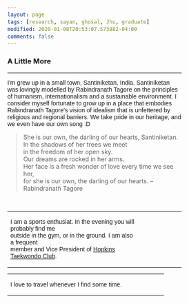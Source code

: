 ```yaml
---
layout: page
tags: [research, sayan, ghosal, Jhu, graduate]
modified: 2020-01-08T20:53:07.573882-04:00
comments: false
---
```

### A Little More

---

<p style="font-family:'Arial'"> I'm grew up in a small town, Santiniketan, India. Santiniketan was lovingly modelled by Rabindranath Tagore on the principles of humanism, internationalism and a sustainable environment. I consider myself fortunate to grow up in a place that embodies Rabindranath Tagore's vision of idealism that is unfettered by religious and regional barriers. We take pride in our heritage, and we even have our own song :D

<html>
<head>
<style>
blockquote {
  margin-left: 20px;
  border-left: 3px solid #eee;
}
</style>
</head>
<body>
<blockquote>
She is our own, the darling of our hearts, Santiniketan.<br>
In the shadows of her trees we meet<br>
in the freedom of her open sky.<br>
Our dreams are rocked in her arms.<br>
Her face is a fresh wonder of love every time we see her,<br>
for she is our own, the darling of our hearts. –  Rabindranath Tagore
</blockquote>
</body>
</html>
<br>
<html>

<head>
<meta name="viewport" content="width=device-width, initial-scale=1">
<style>
* {box-sizing: border-box}
.mySlides {display: none}
img {vertical-align: middle;}

/* Slideshow container */
.slideshow-container {
  max-width: 1000px;
  position: center;
  margin: auto;
}

/* Caption text */
.text {
  color: #111;
  font-size: 15px;
  padding: 8px 12px;
  position: bottom;
  bottom: 8px;
  width: 100%;
  text-align: center;
}

/* Number text (1/3 etc) */
.numbertext {
  color: #f2f2f2;
  font-size: 12px;
  padding: 8px 12px;
  position: absolute;
  top: 0;
}

/* The dots/bullets/indicators */
.dot {
  height: 0px;
  width: 0px;
  margin: 0 0px;
  background-color: #bbb;
  border-radius: 0%;
  display: inline-block;
  transition: background-color 0.6s ease;
}

.active {
  background-color: #717171;
}

/* Fading animation */
.fade {
  -webkit-animation-name: fade;
  -webkit-animation-duration: 1s;
  animation-name: fade;
  animation-duration: 1s;
}

@-webkit-keyframes fade {
  from {opacity: .4} 
  to {opacity: 1}
}

@keyframes fade {
  from {opacity: .4} 
  to {opacity: 1}
}

/* On smaller screens, decrease text size */
@media only screen and (max-width: 300px) {
  .text {font-size: 11px}
}
</style>
</head>
</html>

<table>
    <col width="75%">
    <col width="40%">
    <tr>
        <td valign="center"><p style="font-family:'Arial'">I am a sports enthusiat. In the evening you will probably find me<br> outside in the gym, or in the ground. I am also a frequent<br> member and Vice President of <a href="http://www.hopkinstkd.com/home/">Hopkins Taekwondo Club</a>.</td>
        <td>
<html>
<body>

<div class="slideshow-container" id="slideshow1">

  <div class="mySlides one">
    <img src="/images/snd.jpg" style="width:100%">
	<div class="text"><em>San Diego, 2019</em></div>

  </div>
  <div class="mySlides one">
    <img src="/images/sky.jpg" style="width:100%">
	<div class="text"><em>Canada, 2016</em></div>
  </div>
  <div class="mySlides one">
    <img src="/images/ice2.jpg" style="width:100%">
<div class="text"><em>Iceland, 2020</em></div>
  </div>
  <div style="text-align:center">
    <span class="dot"></span> 
    <span class="dot"></span> 
    <span class="dot"></span> 
  </div>
</div>
</body>
</html> 
</td>
</tr>
</table>

<table>
    <col width="75%">
    <col width="40%">
    <tr>
        <td valign="center"><p style="font-family:'Arial'"> I love to travel whenever I find some time.</td>
        <td>
<html>
<body>
<div class="slideshow-container" id="slideshow2">

  <div class="mySlides two">
    <img src="/images/yosemite_v2.jpg" style="width:100%">
<div class="text"><em>Yosemite, 2019</em></div>
  </div>

  <div class="mySlides twos">
    <img src="/images/ice.jpg" style="width:100%">
<div class="text"><em>Iceland, 2019</em></div>
  </div>

  <div class="mySlides two">
    <img src="/images/death_valley_v2.jpg" style="width:100%">
<div class="text"><em>Death Valley, 2019</em></div>
  </div>

  <div style="text-align:center">
    <span class="dot"></span> 
    <span class="dot"></span> 
    <span class="dot"></span> 
  </div>
</div>
</body>
</html> 
</td>
</tr>
</table>


<script>
            'use strict';
           
            function Make_a_slideshow(id){
                var slideIndex = 0,
                    container = document.getElementById(id);

                function showSlides(){
                    var slides = container.querySelectorAll('.mySlides');
                    for (var i = 0; i < slides.length; i++){
                        slides[i].style.display = "none";
                    }
                    slideIndex++;
                    if (slideIndex > slides.length){
                        slideIndex = 1;
                    }
                    slides[slideIndex - 1].style.display = "block";
                    setTimeout(showSlides, 2000); // Change image every 2 seconds
                }
                showSlides();
            }
           
            //start slideshow 1
            Make_a_slideshow('slideshow1');
           
            //delay 1 second before starting slideshow 2
            setTimeout(function(){
                Make_a_slideshow('slideshow2');
            }, 0);
</script>


